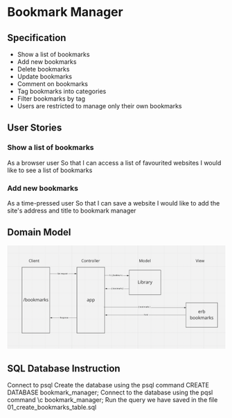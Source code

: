 # Bookmark Manager

## Specification

* Show a list of bookmarks
* Add new bookmarks
* Delete bookmarks
* Update bookmarks
* Comment on bookmarks
* Tag bookmarks into categories
* Filter bookmarks by tag
* Users are restricted to manage only their own bookmarks

## User Stories

### Show a list of bookmarks
As a browser user
So that I can access a list of favourited websites 
I would like to see a list of bookmarks

### Add new bookmarks
As a time-pressed user
So that I can save a website
I would like to add the site's address and title to bookmark manager

## Domain Model

![image title](/images/dom_mod0.png)

## SQL Database Instruction

Connect to psql
Create the database using the psql command CREATE DATABASE bookmark_manager;
Connect to the database using the pqsl command \c bookmark_manager;
Run the query we have saved in the file 01_create_bookmarks_table.sql
